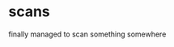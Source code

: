 <!--
  id: 264
  date: 2003-12-24T03:11:47
  modified: 2003-12-24T03:11:47
  slug: scans
  type: post
  excerpt: <p>finally managed to scan something somewhere</p> 
  content: <p>finally managed to scan something somewhere</p> 
  categories: image
  tags: 
-->

# scans

<p>finally managed to scan something somewhere</p>

